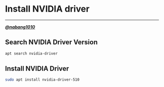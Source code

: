 # Install NVIDIA driver
---
[***@nabang1010***](https://github.com/nabang1010)

## Search NVIDIA Driver Version

```bash
apt search nvidia-driver
```

## Install NVIDIA Driver

```bash
sudo apt install nvidia-driver-510
```

